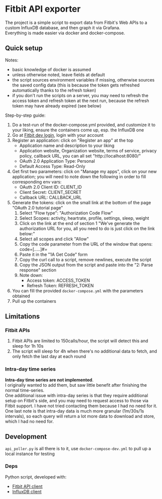 
# Fitbit API exporter

The project is a simple script to export data from Fitbit's Web APIs to a custom InfluxDB database, and then graph it via Grafana.  
Everything is made easier via docker and docker-compose.

## Quick setup
Notes:
- basic knowledge of docker is assumed
- unless otherwise noted, leave fields at default
- the script sources environment variables if missing, otherwise sources the saved config data (this is because the token gets refreshed automatically thanks to the refresh token)
- if you don't run the scripts on a server, you may need to refresh the access token and refresh token at the next run, because the refresh token may have already expired (see below)

Step-by-step guide:
1. Do a test-run of the docker-compose.yml provided, and customize it to your liking, ensure the containers come up, esp. the InfluxDB one
1. Go at [Fitbit dev login](https://dev.fitbit.com/login), login with your account
1. Register an application: click on "Register an app" at the top
    - Application name and description to your liking
    - Application website, Organization website, terms of service, privacy policy, callback URL, you can all set "http://localhost:8080/"
    - OAuth 2.0 Application Type: Personal
    - Default Access Type: Read-Only
1. Get first two parameters: click on "Manage my apps", click on your new application; you will need to note down the following in order to fill corresponding env vars:
    - OAuth 2.0 Client ID: CLIENT_ID
    - Client Secret: CLIENT_SECRET
    - Callback URL: CALLBACK_URL
1. Generate the tokens: click on the small link at the bottom of the page "OAuth 2.0 tutorial page"
    1. Select "Flow type": "Authorization Code Flow"
    1. Select Scopes: activity, heartrate, profile, settings, sleep, weight
    1. Click on the link at the end of section 1 "We've generate the authorization URL for you, all you need to do is just click on the link below:"
    1. Select all scopes and click "Allow"
    1. Copy the code parameter from the URL of the window that opens: code=[.....]#_=_
    1. Paste it in the "1A Get Code" form
    1. Copy the curl call to a script, remove newlines, execute the script
    1. Copy the JSON output from the script and paste into the "2: Parse response" section
    1. Note down:
        - Access token: ACCESS_TOKEN
        - Refresh Token: REFRESH_TOKEN
1. You can fill the provided `docker-compose.yml` with the parameters obtained
1. Pull up the containers

## Limitations

### Fitbit APIs
1. Fitbit APIs are limited to 150calls/hour, the script will detect this and sleep for 1h 10s
1. The script will sleep for 4h when there's no additional data to fetch, and only fetch the last day at each round

### Intra-day time series
**Intra-day time series are not implemented**.  
I originally wanted to add them, but saw little benefit after finishing the normal time-series.  
One additional issue with intra-day series is that they require additional setup on Fitbit's side, and you may need to request access to those via Fitbit support. I have not tried contacting them because I had no need for it.  
One last note is that intra-day data is much more granular (1m/30s/1s intervals), so each query will return a lot more data to download and store, which I had no need for.

## Development
`api_poller.py` is all there is to it, use `docker-compose-dev.yml` to pull up a local instance for testing

### Deps
Python script, developed with:
- [Fitbit API client](https://github.com/orcasgit/python-fitbit.git)
- [InfluxDB client](https://github.com/influxdata/influxdb-python.git)


